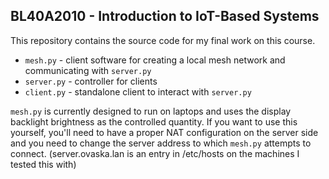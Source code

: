 ## BL40A2010 - Introduction to IoT-Based Systems
This repository contains the source code for my final work on this course.

- `mesh.py` - client software for creating a local mesh network and communicating with `server.py`
- `server.py` - controller for clients
- `client.py` - standalone client to interact with `server.py`

`mesh.py` is currently designed to run on laptops and uses the display
backlight brightness as the controlled quantity. If you want to use this yourself,
you'll need to have a proper NAT configuration on the server side and you need to
change the server address to which `mesh.py` attempts to connect. (server.ovaska.lan is an entry
in /etc/hosts on the machines I tested this with)
